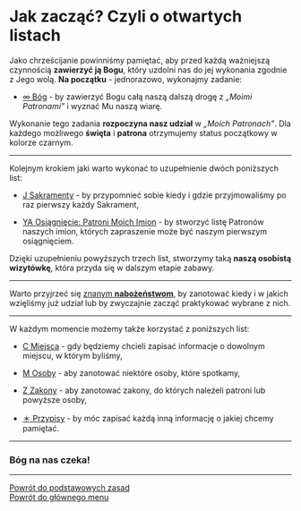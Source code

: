 # Jak zacząć? Czyli o otwartych listach
Jako chrześcijanie powinniśmy pamiętać, aby przed każdą ważniejszą czynnością **zawierzyć ją Bogu**, który uzdolni nas do jej wykonania zgodnie z Jego wolą. **Na początku** - jednorazowo, wykonajmy zadanie:
- [<span class="status status-list"><span class="status status-black">∞</span> Bóg</span>](bog.md) - by zawierzyć Bogu całą naszą dalszą drogę z _„Moimi Patronami”_ i wyznać Mu naszą wiarę.

Wykonanie tego zadania **rozpoczyna nasz udział** w _„Moich Patronach”_. Dla każdego możliwego **święta** i **patrona** otrzymujemy status początkowy w kolorze <span class="status status-black">czarnym</span>.

---
Kolejnym krokiem jaki warto wykonać to uzupełnienie dwóch poniższych list:
- [<span class="status status-list"><span class="status status-list">J</span> Sakramenty</span>](sakramenty.md) - by przypomnieć sobie kiedy i gdzie przyjmowaliśmy po raz pierwszy każdy Sakrament,

- [<span class="status status-list"><span class="status status-list">YA</span> Osiągnięcie: Patroni Moich Imion</span>](osiagniecie_patroni_moich_imion.md) - by stworzyć listę Patronów naszych imion, których zapraszenie może być naszym pierwszym osiągnięciem.

Dzięki uzupełnieniu powyższych trzech list, stworzymy taką **naszą osobistą wizytówkę**, która przyda się w dalszym etapie zabawy.

---
Warto przyjrzeć się [znanym **nabożeństwom**](jak_uczestniczyc_w_nabozenstwach.md), by zanotować kiedy i w jakich wzięliśmy już udział lub by zwyczajnie zacząć praktykować wybrane z nich.

---
W każdym momencie możemy także korzystać z poniższych list:
- [<span class="status status-list"><span class="status status-list">C</span> Miejsca](miejsca.md) - gdy będziemy chcieli zapisać informacje o dowolnym miejscu, w którym byliśmy,

- [<span class="status status-list"><span class="status status-list">M</span> Osoby](osoby.md) - aby zanotować niektóre osoby, które spotkamy,

- [<span class="status status-list"><span class="status status-list">Z</span> Zakony](zakony.md) - aby zanotować zakony, do których należeli patroni lub powyższe osoby,

- [<span class="status status-list"><span class="status status-list">＊</span> Przypisy](przypisy.md) - by móc zapisać każdą inną informację o jakiej chcemy pamiętać.

---
### <div class="colored centered">Bóg na nas czeka!</div>

---
[Powrót do podstawowych zasad](podstawowe_zasady.md)  
[Powrót do głównego menu](index.md)
